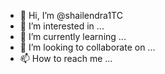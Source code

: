 - 👋 Hi, I’m @shailendra1TC
- 👀 I’m interested in ...
- 🌱 I’m currently learning ...
- 💞️ I’m looking to collaborate on ...
- 📫 How to reach me ...

<!---
shailendra1TC/shailendra1TC is a ✨ special ✨ repository because its `README.md` (this file) appears on your GitHub profile.
You can click the Preview link to take a look at your changes.
--->

